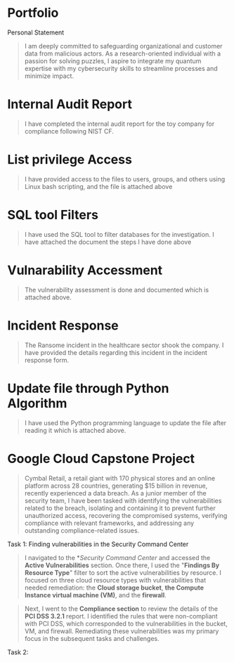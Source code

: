 # Portfolio
<h> Personal Statement </h>
> I am deeply committed to safeguarding organizational and customer data from malicious actors. As a research-oriented individual with a passion for solving puzzles, I aspire to integrate my quantum expertise with my cybersecurity skills to streamline processes and minimize impact.
<h1>Internal Audit Report</h1>

>I have completed the internal audit report for the toy company for compliance following NIST CF.

<h1>List privilege Access</h1>

>I have provided access to the files to users, groups, and others using Linux bash scripting, and the file is attached above

<h1>SQL tool Filters</h1>

>I have used the SQL tool to filter databases for the investigation. I have attached the document the steps I have done above

<h1>Vulnarability Accessment</h1>

> The vulnerability assessment is done and documented which is attached above.

<h1>Incident Response</h1>

> The Ransome incident in the healthcare sector shook the company. I have provided the details regarding this incident in the incident response form.

<h1>Update file through Python Algorithm</h1>

> I have used the Python programming language to update the file after reading it which is attached above.

<h1>Google Cloud Capstone Project</h1>

> Cymbal Retail, a retail giant with 170 physical stores and an online platform across 28 countries, generating $15 billion in revenue, recently experienced a data breach. As a junior member of the security team, 
  I have been tasked with identifying the vulnerabilities related to the breach, isolating and containing it to prevent further unauthorized access, recovering the compromised systems, verifying compliance with 
  relevant frameworks, and addressing any outstanding compliance-related issues.

  Task 1: Finding vulnerabilities in the Security Command Center 
  >  I navigated to the **Security Command Center* and accessed the **Active Vulnerabilities** section. Once there, I used the "**Findings By Resource Type**" filter to sort the active vulnerabilities by 
     resource. I focused on three cloud resource types with vulnerabilities that needed remediation: the **Cloud storage bucket**, **the Compute Instance virtual machine (VM)**, and the **firewall**.

  > Next, I went to the **Compliance section** to review the details of the **PCI DSS 3.2.1** report. I identified the rules that were non-compliant with PCI DSS, which corresponded to the vulnerabilities in the bucket, 
    VM, and firewall. Remediating these vulnerabilities was my primary focus in the subsequent tasks and challenges.

  Task 2: 

